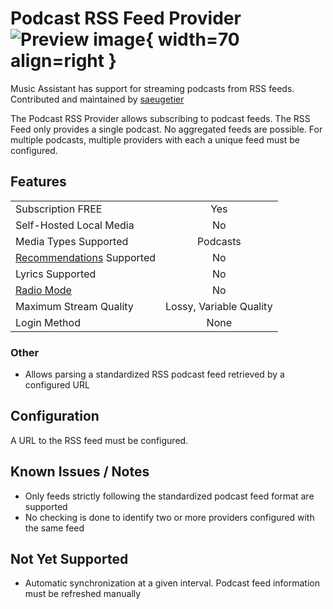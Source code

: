 # Podcast RSS Feed Provider ![Preview image](../assets/icons/rss-icon.png){ width=70 align=right }

Music Assistant has support for streaming podcasts from RSS feeds. Contributed and maintained by [saeugetier](https://github.com/saeugetier)

The Podcast RSS Provider allows subscribing to podcast feeds. The RSS Feed only provides a single podcast. No aggregated feeds are possible. For multiple podcasts, multiple providers with each a unique feed must be configured.

## Features

|           |                     |
|:-----------------------|:---------------------:|
| Subscription FREE | Yes |
| Self-Hosted Local Media | No |
| Media Types Supported | Podcasts |
| [Recommendations](../ui.md#view-home) Supported | No |
| Lyrics Supported | No |
| [Radio Mode](../ui.md#track-menu) | No |
| Maximum Stream Quality | Lossy, Variable Quality |
| Login Method | None |

### Other

- Allows parsing a standardized RSS podcast feed retrieved by a configured URL

## Configuration

A URL to the RSS feed must be configured.

## Known Issues / Notes

- Only feeds strictly following the standardized podcast feed format are supported
- No checking is done to identify two or more providers configured with the same feed

## Not Yet Supported

- Automatic synchronization at a given interval. Podcast feed information must be refreshed manually
